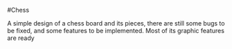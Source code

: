 #Chess

A simple design of a chess board and its pieces, there are still some bugs to be fixed, and some features to be implemented.
Most of its graphic features are ready
